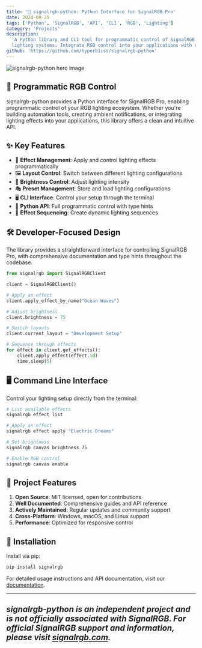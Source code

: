 ```yaml
---
title: '🌈 signalrgb-python: Python Interface for SignalRGB Pro'
date: 2024-09-25
tags: ['Python', 'SignalRGB', 'API', 'CLI', 'RGB', 'Lighting']
category: 'Projects'
description:
  'A Python library and CLI tool for programmatic control of SignalRGB Pro
  lighting systems. Integrate RGB control into your applications with ease.'
github: 'https://github.com/hyperb1iss/signalrgb-python'
---
```


![signalrgb-python hero image](/images/signalrgb-python-hero.jpg)

## 🚀 Programmatic RGB Control

signalrgb-python provides a Python interface for SignalRGB Pro, enabling
programmatic control of your RGB lighting ecosystem. Whether you're building
automation tools, creating ambient notifications, or integrating lighting
effects into your applications, this library offers a clean and intuitive API.

## ✨ Key Features

- 🎨 **Effect Management**: Apply and control lighting effects programmatically
- 🖼️ **Layout Control**: Switch between different lighting configurations
- 🔆 **Brightness Control**: Adjust lighting intensity
- 🎭 **Preset Management**: Store and load lighting configurations
- 🖥️ **CLI Interface**: Control your setup through the terminal
- 🐍 **Python API**: Full programmatic control with type hints
- 🔄 **Effect Sequencing**: Create dynamic lighting sequences

## 🛠️ Developer-Focused Design

The library provides a straightforward interface for controlling SignalRGB Pro,
with comprehensive documentation and type hints throughout the codebase.

```python
from signalrgb import SignalRGBClient

client = SignalRGBClient()

# Apply an effect
client.apply_effect_by_name("Ocean Waves")

# Adjust brightness
client.brightness = 75

# Switch layouts
client.current_layout = "Development Setup"

# Sequence through effects
for effect in client.get_effects():
    client.apply_effect(effect.id)
    time.sleep(5)
```

## 🖥️ Command Line Interface

Control your lighting setup directly from the terminal:

```bash
# List available effects
signalrgb effect list

# Apply an effect
signalrgb effect apply "Electric Dreams"

# Set brightness
signalrgb canvas brightness 75

# Enable RGB control
signalrgb canvas enable
```

## 🌈 Project Features

1. **Open Source**: MIT licensed, open for contributions
2. **Well Documented**: Comprehensive guides and API reference
3. **Actively Maintained**: Regular updates and community support
4. **Cross-Platform**: Windows, macOS, and Linux support
5. **Performance**: Optimized for responsive control

## 🚀 Installation

Install via pip:

```bash
pip install signalrgb
```

For detailed usage instructions and API documentation, visit our
[documentation](https://hyperb1iss.github.io/signalrgb-python/).

---

## _signalrgb-python is an independent project and is not officially associated with SignalRGB. For official SignalRGB support and information, please visit [signalrgb.com](https://www.signalrgb.com)._
